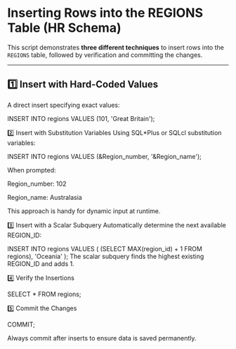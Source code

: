 # Inserting Rows into the REGIONS Table (HR Schema)

This script demonstrates **three different techniques** to insert rows into the `REGIONS` table, followed by verification and committing the changes.

---

## 1️⃣ Insert with Hard-Coded Values

A direct insert specifying exact values:

INSERT INTO regions
VALUES (101, 'Great Britain');

2️⃣ Insert with Substitution Variables
Using SQL*Plus or SQLcl substitution variables:

INSERT INTO regions
VALUES (&Region_number, '&Region_name');

When prompted:

Region_number: 102

Region_name: Australasia

This approach is handy for dynamic input at runtime.

3️⃣ Insert with a Scalar Subquery
Automatically determine the next available REGION_ID:

INSERT INTO regions
VALUES (
    (SELECT MAX(region_id) + 1 FROM regions),
    'Oceania'
);
The scalar subquery finds the highest existing REGION_ID and adds 1.

4️⃣ Verify the Insertions

SELECT *
FROM regions;

5️⃣ Commit the Changes

COMMIT;

Always commit after inserts to ensure data is saved permanently.

